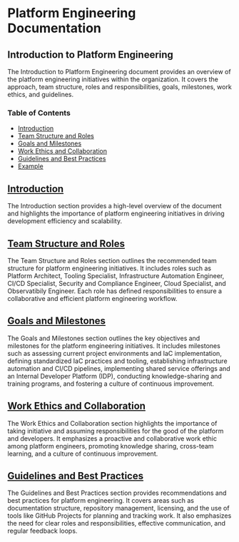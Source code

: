 # Platform Engineering Documentation

## Introduction to Platform Engineering

The Introduction to Platform Engineering document provides an overview of the platform engineering initiatives within the organization. It covers the approach, team structure, roles and responsibilities, goals, milestones, work ethics, and guidelines.

### Table of Contents

- [Introduction](#introduction)
- [Team Structure and Roles](#team-structure-and-roles)
- [Goals and Milestones](#goals-and-milestones)
- [Work Ethics and Collaboration](#work-ethics-and-collaboration)
- [Guidelines and Best Practices](#guidelines-and-best-practices)
- [Example](./example.md)

## [Introduction](./introduction.md)

The Introduction section provides a high-level overview of the document and highlights the importance of platform engineering initiatives in driving development efficiency and scalability.

## [Team Structure and Roles](./team-structure-and-roles.md)

The Team Structure and Roles section outlines the recommended team structure for platform engineering initiatives. It includes roles such as Platform Architect, Tooling Specialist, Infrastructure Automation Engineer, CI/CD Specialist, Security and Compliance Engineer, Cloud Specialist, and Observatibily Engineer. Each role has defined responsibilities to ensure a collaborative and efficient platform engineering workflow.

## [Goals and Milestones](./goals-and-milestones.md)

The Goals and Milestones section outlines the key objectives and milestones for the platform engineering initiatives. It includes milestones such as assessing current project environments and IaC implementation, defining standardized IaC practices and tooling, establishing infrastructure automation and CI/CD pipelines, implementing shared service offerings and an Internal Developer Platform (IDP), conducting knowledge-sharing and training programs, and fostering a culture of continuous improvement.

## [Work Ethics and Collaboration](./work-ethics-and-collaboration.md)

The Work Ethics and Collaboration section highlights the importance of taking initiative and assuming responsibilities for the good of the platform and developers. It emphasizes a proactive and collaborative work ethic among platform engineers, promoting knowledge sharing, cross-team learning, and a culture of continuous improvement.

## [Guidelines and Best Practices](./guidelines-and-best-practices.md)

The Guidelines and Best Practices section provides recommendations and best practices for platform engineering. It covers areas such as documentation structure, repository management, licensing, and the use of tools like GitHub Projects for planning and tracking work. It also emphasizes the need for clear roles and responsibilities, effective communication, and regular feedback loops.
